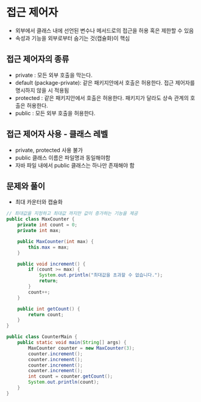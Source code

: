 # 접근 제어자
- 외부에서 클래스 내에 선언된 변수나 메서드로의 접근을 허용 혹은 제한할 수 있음
- 속성과 기능을 외부로부터 숨기는 것(캡슐화)이 핵심
## 접근 제어자의 종류
- private : 모든 외부 호출을 막는다.
- default (package-private): 같은 패키지안에서 호출은 허용한다. 접근 제어자를 명시하지 않을 시 적용됨
- protected : 같은 패키지안에서 호출은 허용한다. 패키지가 달라도 상속 관계의 호출은 허용한다.
- public : 모든 외부 호출을 허용한다.
## 접근 제어자 사용 - 클래스 레벨
- private, protected 사용 불가
- public 클래스 이름은 파일명과 동일해야함
- 자바 파일 내에서 public 클래스는 하나만 존재해야 함
## 문제와 풀이
- 최대 카운터와 캡슐화
```java
// 최대값을 지정하고 최대값 까지만 값이 증가하는 기능을 제공
public class MaxCounter {
    private int count = 0;
    private int max;

    public MaxCounter(int max) {
        this.max = max;
    }

    public void increment() {
        if (count >= max) {
            System.out.println("최대값을 초과할 수 없습니다.");
            return;
        }
        count++;
    }

    public int getCount() {
        return count;
    }
}
```
```java
public class CounterMain {
    public static void main(String[] args) {
        MaxCounter counter = new MaxCounter(3);
        counter.increment();
        counter.increment();
        counter.increment();
        counter.increment();
        int count = counter.getCount();
        System.out.println(count);
    }
}
```